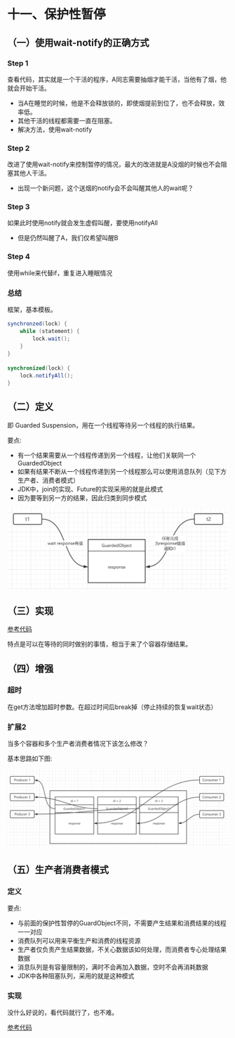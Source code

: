 # 十一、保护性暂停

## （一）使用wait-notify的正确方式

### Step 1

查看代码，其实就是一个干活的程序，A同志需要抽烟才能干活，当他有了烟，他就会开始干活。

* 当A在睡觉的时候，他是不会释放锁的，即使烟提前到位了，也不会释放，效率低。
* 其他干活的线程都需要一直在阻塞。
* 解决方法，使用wait-notify

### Step 2

改进了使用wait-notify来控制暂停的情况，最大的改进就是A没烟的时候也不会阻塞其他人干活。

* 出现一个新问题，这个送烟的notify会不会叫醒其他人的wait呢？

### Step 3

如果此时使用notify就会发生虚假叫醒，要使用notifyAll

* 但是仍然叫醒了A，我们仅希望叫醒B

### Step 4

使用while来代替if，重复进入睡眠情况

### 总结

框架，基本模板。
```java
synchronzed(lock) {
    while (statement) {
        lock.wait();
    }
}

synchronized(lock) {
    lock.notifyAll();
}
```

## （二）定义

即 Guarded Suspension，用在一个线程等待另一个线程的执行结果。

要点:
* 有一个结果需要从一个线程传递到另一个线程，让他们关联同一个GuardedObject
* 如果有结果不断从一个线程传递到另一个线程那么可以使用消息队列（见下方生产者、消费者模式）
* JDK中，join的实现、Future的实现采用的就是此模式
* 因为要等到另一方的结果，因此归类到同步模式

![img_2.png](img_2.png)

## （三）实现

[参考代码](../../22-GuardedObject)

特点是可以在等待的同时做别的事情，相当于来了个容器存储结果。

## （四）增强

### 超时

在get方法增加超时参数。在超过时间后break掉（停止持续的恢复wait状态）

### 扩展2

当多个容器和多个生产者消费者情况下该怎么修改？

基本思路如下图:

![img_3.png](img_3.png)

## （五）生产者消费者模式

### 定义

要点:
* 与前面的保护性暂停的GuardObject不同，不需要产生结果和消费结果的线程一一对应
* 消费队列可以用来平衡生产和消费的线程资源
* 生产者仅负责产生结果数据，不关心数据该如何处理，而消费者专心处理结果数据
* 消息队列是有容量限制的，满时不会再加入数据，空时不会再消耗数据
* JDK中各种阻塞队列，采用的就是这种模式

### 实现

没什么好说的，看代码就行了，也不难。

[参考代码](../../)